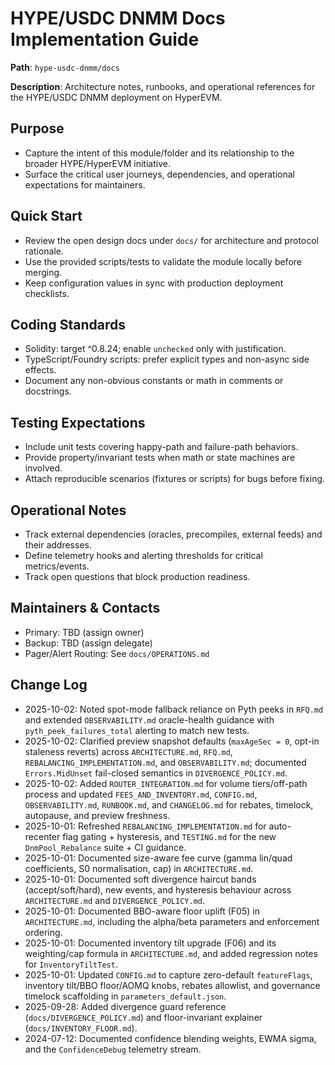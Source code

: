 # HYPE/USDC DNMM Docs Implementation Guide

**Path**: `hype-usdc-dnmm/docs`

**Description**: Architecture notes, runbooks, and operational references for the HYPE/USDC DNMM deployment on HyperEVM.

## Purpose
- Capture the intent of this module/folder and its relationship to the broader HYPE/HyperEVM initiative.
- Surface the critical user journeys, dependencies, and operational expectations for maintainers.

## Quick Start
- Review the open design docs under `docs/` for architecture and protocol rationale.
- Use the provided scripts/tests to validate the module locally before merging.
- Keep configuration values in sync with production deployment checklists.

## Coding Standards
- Solidity: target ^0.8.24; enable `unchecked` only with justification.
- TypeScript/Foundry scripts: prefer explicit types and non-async side effects.
- Document any non-obvious constants or math in comments or docstrings.

## Testing Expectations
- Include unit tests covering happy-path and failure-path behaviors.
- Provide property/invariant tests when math or state machines are involved.
- Attach reproducible scenarios (fixtures or scripts) for bugs before fixing.

## Operational Notes
- Track external dependencies (oracles, precompiles, external feeds) and their addresses.
- Define telemetry hooks and alerting thresholds for critical metrics/events.
- Track open questions that block production readiness.

## Maintainers & Contacts
- Primary: TBD (assign owner)
- Backup: TBD (assign delegate)
- Pager/Alert Routing: See `docs/OPERATIONS.md`

## Change Log
- 2025-10-02: Noted spot-mode fallback reliance on Pyth peeks in `RFQ.md` and extended `OBSERVABILITY.md` oracle-health guidance with `pyth_peek_failures_total` alerting to match new tests.
- 2025-10-02: Clarified preview snapshot defaults (`maxAgeSec = 0`, opt-in staleness reverts) across `ARCHITECTURE.md`, `RFQ.md`, `REBALANCING_IMPLEMENTATION.md`, and `OBSERVABILITY.md`; documented `Errors.MidUnset` fail-closed semantics in `DIVERGENCE_POLICY.md`.
- 2025-10-02: Added `ROUTER_INTEGRATION.md` for volume tiers/off-path process and updated `FEES_AND_INVENTORY.md`, `CONFIG.md`, `OBSERVABILITY.md`, `RUNBOOK.md`, and `CHANGELOG.md` for rebates, timelock, autopause, and preview freshness.
- 2025-10-01: Refreshed `REBALANCING_IMPLEMENTATION.md` for auto-recenter flag gating + hysteresis, and `TESTING.md` for the new `DnmPool_Rebalance` suite + CI guidance.
- 2025-10-01: Documented size-aware fee curve (gamma lin/quad coefficients, S0 normalisation, cap) in `ARCHITECTURE.md`.
- 2025-10-01: Documented soft divergence haircut bands (accept/soft/hard), new events, and hysteresis behaviour across `ARCHITECTURE.md` and `DIVERGENCE_POLICY.md`.
- 2025-10-01: Documented BBO-aware floor uplift (F05) in `ARCHITECTURE.md`, including the alpha/beta parameters and enforcement ordering.
- 2025-10-01: Documented inventory tilt upgrade (F06) and its weighting/cap formula in `ARCHITECTURE.md`, and added regression notes for `InventoryTiltTest`.
- 2025-10-01: Updated `CONFIG.md` to capture zero-default `featureFlags`, inventory tilt/BBO floor/AOMQ knobs, rebates allowlist, and governance timelock scaffolding in `parameters_default.json`.
- 2025-09-28: Added divergence guard reference (`docs/DIVERGENCE_POLICY.md`) and floor-invariant explainer (`docs/INVENTORY_FLOOR.md`).
- 2024-07-12: Documented confidence blending weights, EWMA sigma, and the `ConfidenceDebug` telemetry stream.
